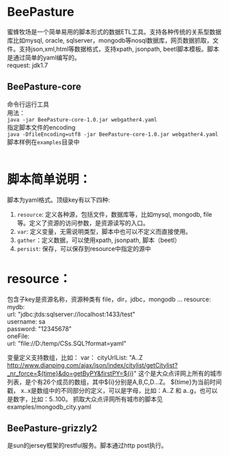 BeePasture
==========
蜜蜂牧场是一个简单易用的脚本形式的数据ETL工具。支持各种传统的关系型数据库比如mysql, oracle, sqlserver，mongodb等nosql数据库，网页数据抓取，文件。支持json,xml,html等数据格式，支持xpath, jsonpath, beetl脚本模板。脚本是通过简单的yaml编写的。<br>
request: jdk1.7<br>

BeePasture-core
------
命令行运行工具<br>
用法： <br>
		`java -jar BeePasture-core-1.0.jar webgather4.yaml` <br>
指定脚本文件的encoding <br>
		`java -DfileEncoding=utf8 -jar BeePasture-core-1.0.jar webgather4.yaml` <br>
脚本样例在`examples`目录中
<br>
<br>
# 脚本简单说明：
脚本为yaml格式。顶级key有以下四种:<br>
1. `resource`:  定义各种源，包括文件，数据库等，比如mysql, mongodb, file 等。定义了资源的访问参数，是资源读写的入口。<br>
2. `var`: 定义变量，无需说明类型，脚本中也可以不定义而直接使用。<br>
3. `gather`：定义数据，可以使用xpath, jsonpath, 脚本（beetl）<br>
4. `persist`: 保存，可以保存到resource中指定的源中<br>


# resource：
包含子key是资源名称，资源种类有 file，dir，jdbc，mongodb ...
		resource:   
				mydb:   
				url: "jdbc:jtds:sqlserver://localhost:1433/test"  
				username: sa  
				password: "12345678"  
		oneFile:   
				url: "file://D:/temp/CSs.SQL?format=yaml"  


变量定义支持数组，比如：
var：
    cityUrlList: "A..Z http://www.dianping.com/ajax/json/index/citylist/getCitylist?_nr_force=${time}&do=getByPY&firstPY=${i}"
这个是大众点评网上所有的城市列表，是个有26个成员的数组，其中${i}分别是A,B,C,D...Z。    ${time}为当前时间戳，
x..x是数组中的不同部分的定义，可以是字母，比如：A..Z 和 a..g，也可以是数字，比如：5..100。
抓取大众点评网所有城市的脚本见 examples/mongodb_city.yaml

BeePasture-grizzly2
------
是sun的jersey框架的restful服务。脚本通过http post执行。

